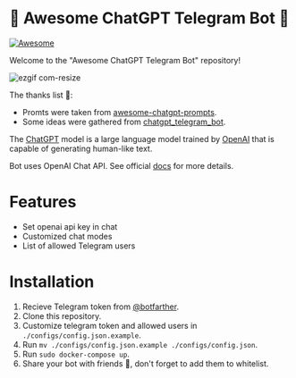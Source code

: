 <p align="center"><h1>🧠 Awesome ChatGPT Telegram Bot 🤖</h1></p>

[![Awesome](https://cdn.rawgit.com/sindresorhus/awesome/d7305f38d29fed78fa85652e3a63e154dd8e8829/media/badge.svg)](https://github.com/sindresorhus/awesome)

Welcome to the "Awesome ChatGPT Telegram Bot" repository!

![ezgif com-resize](https://user-images.githubusercontent.com/18515081/225130702-a463f73d-0e52-45ec-9891-d27fc7aedb35.gif)

The thanks list 🖤:
- Promts were taken from [awesome-chatgpt-prompts](https://github.com/f/awesome-chatgpt-prompts).
- Some ideas were gathered from [chatgpt_telegram_bot](https://github.com/karfly/chatgpt_telegram_bot).

The [ChatGPT](https://chat.openai.com/chat) model is a large language model trained by [OpenAI](https://openai.com) that is capable of generating human-like text.

Bot uses OpenAI Chat API. See official [docs](https://platform.openai.com/docs/guides/chat) for more details.

# Features

- Set openai api key in chat
- Customized chat modes
- List of allowed Telegram users


# Installation

1. Recieve Telegram token from [@botfarther](https://t.me/botfarther).
2. Clone this repository.
3. Customize telegram token and allowed users in `./configs/config.json.example`.
4. Run `mv ./configs/config.json.example ./configs/config.json`.
5. Run `sudo docker-compose up`.
6. Share your bot with friends 🤗, don't forget to add them to whitelist.
